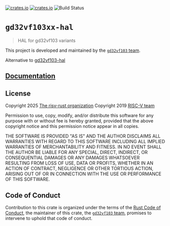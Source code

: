 [![crates.io](https://img.shields.io/crates/d/gd32vf103xx-hal.svg)](https://crates.io/crates/gd32vf103xx-hal)
[![crates.io](https://img.shields.io/crates/v/gd32vf103xx-hal.svg)](https://crates.io/crates/gd32vf103xx-hal)
![Build Status](https://github.com/riscv-rust/gd32vf103xx-hal/workflows/CI/badge.svg)

# `gd32vf103xx-hal`

> HAL for gd32vf103 variants 

This project is developed and maintained by the [`gd32vf103` team][gd32 team].

Alternative to [gd32vf103-hal](https://github.com/luojia65/gd32vf103-hal)

## [Documentation](https://docs.rs/crate/gd32vf103xx-hal)

## License

Copyright 2025 [The risv-rust organization](https://github.com/riscv-rust/teams)
Copyright 2019 [RISC-V team][risc-v team]

Permission to use, copy, modify, and/or distribute this software for any purpose
with or without fee is hereby granted, provided that the above copyright notice
and this permission notice appear in all copies.

THE SOFTWARE IS PROVIDED "AS IS" AND THE AUTHOR DISCLAIMS ALL WARRANTIES WITH
REGARD TO THIS SOFTWARE INCLUDING ALL IMPLIED WARRANTIES OF MERCHANTABILITY AND
FITNESS. IN NO EVENT SHALL THE AUTHOR BE LIABLE FOR ANY SPECIAL, DIRECT,
INDIRECT, OR CONSEQUENTIAL DAMAGES OR ANY DAMAGES WHATSOEVER RESULTING FROM LOSS
OF USE, DATA OR PROFITS, WHETHER IN AN ACTION OF CONTRACT, NEGLIGENCE OR OTHER
TORTIOUS ACTION, ARISING OUT OF OR IN CONNECTION WITH THE USE OR PERFORMANCE OF
THIS SOFTWARE.

## Code of Conduct

Contribution to this crate is organized under the terms of the [Rust Code of
Conduct][CoC], the maintainer of this crate, the [`gd32vf103` team][gd32 team], promises
to intervene to uphold that code of conduct.

[CoC]: CODE_OF_CONDUCT.md
[risc-v team]: https://github.com/rust-embedded/wg#the-risc-v-team
[gd32 team]: https://github.com/riscv-rust/teams#the-gd32vf103-team
